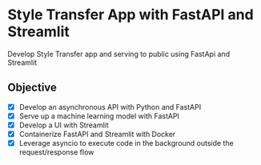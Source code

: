 # Style Transfer App with FastAPI and Streamlit

Develop Style Transfer app and serving to public using FastApi and Streamlit

## Objective

- [x] Develop an asynchronous API with Python and FastAPI
- [x] Serve up a machine learning model with FastAPI
- [x] Develop a UI with Streamlit
- [x] Containerize FastAPI and Streamlit with Docker
- [x] Leverage asyncio to execute code in the background outside the request/response flow

